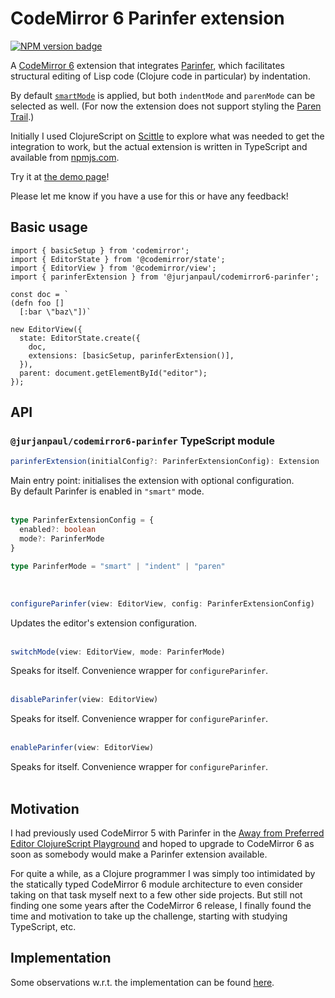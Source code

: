 # CodeMirror 6 Parinfer extension

<span><a href="https://www.npmjs.com/package/@jurjanpaul/codemirror6-parinfer" title="NPM version badge"><img src="https://img.shields.io/npm/v/@jurjanpaul/codemirror6-parinfer?color=blue" alt="NPM version badge" /></a></span>

A [CodeMirror 6](https://codemirror.net/) extension that integrates [Parinfer](https://shaunlebron.github.io/parinfer/), which facilitates structural editing of Lisp code (Clojure code in particular) by indentation.

By default [`smartMode`](https://github.com/parinfer/parinfer.js/tree/master#status-update-2019-smart-mode) is applied, but both `indentMode` and `parenMode` can be selected as well. (For now the extension does not support styling the [Paren Trail](https://github.com/parinfer/parinfer.js/blob/master/doc/code.md#paren-trail).)

Initially I used ClojureScript on [Scittle](https://babashka.org/scittle/) to explore what was needed to get the integration to work, but the actual extension is written in TypeScript and available from [npmjs.com](https://www.npmjs.com/package/@jurjanpaul/codemirror6-parinfer).

Try it at [the demo page](https://jurjanpaul.github.io/codemirror6-parinfer/)!

Please let me know if you have a use for this or have any feedback!

## Basic usage
```
import { basicSetup } from 'codemirror';
import { EditorState } from '@codemirror/state';
import { EditorView } from '@codemirror/view';
import { parinferExtension } from '@jurjanpaul/codemirror6-parinfer';

const doc = `
(defn foo []
  [:bar \"baz\"])`

new EditorView({
  state: EditorState.create({
    doc,
    extensions: [basicSetup, parinferExtension()],
  }),
  parent: document.getElementById("editor");
});
```

## API

### `@jurjanpaul/codemirror6-parinfer` TypeScript module
```typescript
parinferExtension(initialConfig?: ParinferExtensionConfig): Extension
```

Main entry point: initialises the extension with optional configuration.<br>
By default Parinfer is enabled in <code>"smart"</code> mode.<br><br>



```typescript
type ParinferExtensionConfig = {
  enabled?: boolean
  mode?: ParinferMode
}
```

```typescript
type ParinferMode = "smart" | "indent" | "paren"
```

<br>

```typescript
configureParinfer(view: EditorView, config: ParinferExtensionConfig)
```
Updates the editor's extension configuration.<br><br>

```typescript
switchMode(view: EditorView, mode: ParinferMode)
```
Speaks for itself. Convenience wrapper for <code>configureParinfer</code>.<br><br>

```typescript
disableParinfer(view: EditorView)
```
Speaks for itself. Convenience wrapper for <code>configureParinfer</code>.<br><br>

```typescript
enableParinfer(view: EditorView)
```
Speaks for itself. Convenience wrapper for <code>configureParinfer</code>.<br><br>


## Motivation
I had previously used CodeMirror 5 with Parinfer in the [Away from Preferred Editor ClojureScript Playground](https://github.com/jurjanpaul/ape-cljs-playground) and hoped to upgrade to CodeMirror 6 as soon as somebody would make a Parinfer extension available.

For quite a while, as a Clojure programmer I was simply too intimidated by the statically typed CodeMirror 6 module architecture to even consider taking on that task myself next to a few other side projects. But still not finding one some years after the CodeMirror 6 release, I finally found the time and motivation to take up the challenge, starting with studying TypeScript, etc.

## Implementation
Some observations w.r.t. the implementation can be found [here](docs/implementation.md).

